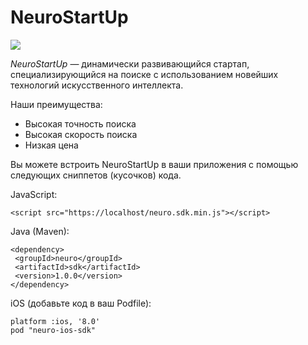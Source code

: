 # NeuroStartUp

![](logo.png)

*NeuroStartUp* — динамически развивающийся стартап, специализирующийся на поиске с использованием новейших технологий искусственного интеллекта.

Наши преимущества:
* Высокая точность поиска
* Высокая скорость поиска
* Низкая цена

 
Вы можете встроить NeuroStartUp в ваши приложения с помощью следующих сниппетов (кусочков) кода.
 
JavaScript:
```
<script src="https://localhost/neuro.sdk.min.js"></script>
```
 
Java (Maven):
```
<dependency>
 <groupId>neuro</groupId>
 <artifactId>sdk</artifactId>
 <version>1.0.0</version>
</dependency>
```
 
iOS (добавьте код в ваш Podfile):
```
platform :ios, '8.0'
pod "neuro-ios-sdk"
```
